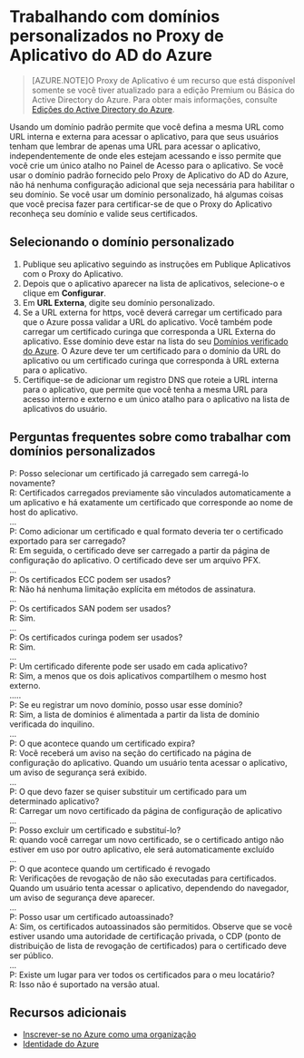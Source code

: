 <properties
	pageTitle="Trabalhando com Domínios Personalizados no Proxy de Aplicativo do AD do Azure"
	description="Aborda como trabalhar com domínios personalizados no Proxy de Aplicativo do AD do Azure."
	services="active-directory"
	documentationCenter=""
	authors="rkarlin"
	manager="msStevenPo"
	editor=""/>

<tags
	ms.service="active-directory"
	ms.workload="identity"
	ms.tgt_pltfrm="na"
	ms.devlang="na"
	ms.topic="article"
	ms.date="08/06/2015"
	ms.author="rkarlin"/>

# Trabalhando com domínios personalizados no Proxy de Aplicativo do AD do Azure
> [AZURE.NOTE]O Proxy de Aplicativo é um recurso que está disponível somente se você tiver atualizado para a edição Premium ou Básica do Active Directory do Azure. Para obter mais informações, consulte [Edições do Active Directory do Azure](https://msdn.microsoft.com/library/azure/dn532272.aspx).

Usando um domínio padrão permite que você defina a mesma URL como URL interna e externa para acessar o aplicativo, para que seus usuários tenham que lembrar de apenas uma URL para acessar o aplicativo, independentemente de onde eles estejam acessando e isso permite que você crie um único atalho no Painel de Acesso para o aplicativo. Se você usar o domínio padrão fornecido pelo Proxy de Aplicativo do AD do Azure, não há nenhuma configuração adicional que seja necessária para habilitar o seu domínio. Se você usar um domínio personalizado, há algumas coisas que você precisa fazer para certificar-se de que o Proxy do Aplicativo reconheça seu domínio e valide seus certificados.

## Selecionando o domínio personalizado

1. Publique seu aplicativo seguindo as instruções em Publique Aplicativos com o Proxy do Aplicativo.
2. Depois que o aplicativo aparecer na lista de aplicativos, selecione-o e clique em **Configurar**.
3. Em **URL Externa**, digite seu domínio personalizado.
4. Se a URL externa for https, você deverá carregar um certificado para que o Azure possa validar a URL do aplicativo. Você também pode carregar um certificado curinga que corresponda a URL Externa do aplicativo. Esse domínio deve estar na lista do seu [Domínios verificado do Azure](https://msdn.microsoft.com/library/azure/jj151788.aspx). O Azure deve ter um certificado para o domínio da URL do aplicativo ou um certificado curinga que corresponda à URL externa para o aplicativo.
5. Certifique-se de adicionar um registro DNS que roteie a URL interna para o aplicativo, que permite que você tenha a mesma URL para acesso interno e externo e um único atalho para o aplicativo na lista de aplicativos do usuário.

## Perguntas frequentes sobre como trabalhar com domínios personalizados

P: Posso selecionar um certificado já carregado sem carregá-lo novamente? <br> R: Certificados carregados previamente são vinculados automaticamente a um aplicativo e há exatamente um certificado que corresponde ao nome de host do aplicativo. <br> …<br> P: Como adicionar um certificado e qual formato deveria ter o certificado exportado para ser carregado? <br> R: Em seguida, o certificado deve ser carregado a partir da página de configuração do aplicativo. O certificado deve ser um arquivo PFX. <br> …<br> P: Os certificados ECC podem ser usados? <br> R: Não há nenhuma limitação explícita em métodos de assinatura. <br> …<br> P: Os certificados SAN podem ser usados? <br> R: Sim.<br> …<br> P: Os certificados curinga podem ser usados? <br> R: Sim. <br> …<br> P: Um certificado diferente pode ser usado em cada aplicativo? <br> R: Sim, a menos que os dois aplicativos compartilhem o mesmo host externo. <br> …..<br> P: Se eu registrar um novo domínio, posso usar esse domínio? <br> R: Sim, a lista de domínios é alimentada a partir da lista de domínio verificada do inquilino. <br> …<br> P: O que acontece quando um certificado expira? <br> R: Você receberá um aviso na seção do certificado na página de configuração do aplicativo. Quando um usuário tenta acessar o aplicativo, um aviso de segurança será exibido. <br> …<br> P: O que devo fazer se quiser substituir um certificado para um determinado aplicativo? <br> R: Carregar um novo certificado da página de configuração de aplicativo<br> ...<br> P: Posso excluir um certificado e substituí-lo? <br> R: quando você carregar um novo certificado, se o certificado antigo não estiver em uso por outro aplicativo, ele será automaticamente excluído<br> ...<br> P: O que acontece quando um certificado é revogado<br> R: Verificações de revogação de não são executadas para certificados. Quando um usuário tenta acessar o aplicativo, dependendo do navegador, um aviso de segurança deve aparecer.<br> …<br> P: Posso usar um certificado autoassinado? <br> A: Sim, os certificados autoassinados são permitidos. Observe que se você estiver usando uma autoridade de certificação privada, o CDP (ponto de distribuição de lista de revogação de certificados) para o certificado deve ser público. <br> ...<br> P: Existe um lugar para ver todos os certificados para o meu locatário? <br> R: Isso não é suportado na versão atual.<br>



## Recursos adicionais

* [Inscrever-se no Azure como uma organização](..sign-up-organization.md)
* [Identidade do Azure](..fundamentals-identity.md)

<!---HONumber=August15_HO8-->